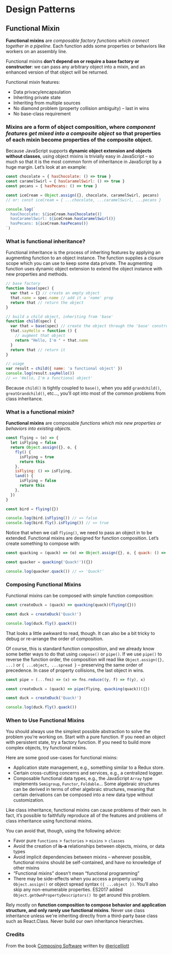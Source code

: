 # Design Patterns

## Functional Mixin

**Functional mixins** are _composable factory functions which connect together in a pipeline_. Each function adds some properties or behaviors like workers on an assembly line.

Functional mixins **don’t depend on or require a base factory or constructor**: we can pass any arbitrary object into a mixin, and an enhanced version of that object will be returned.

Functional mixin features:

- Data privacy/encapsulation
- Inheriting private state
- Inheriting from multiple sources
- No diamond problem (property collision ambiguity) – last in wins
- No base-class requirement

### **Mixins** are a form of object composition, where _component features get mixed into a composite object_ so that properties of each mixin become properties of the composite object.

Because JavaScript supports **dynamic object extension and objects without classes**, using object mixins is trivially easy in JavaScript – so much so that it is the most common form of inheritance in JavaScript by a huge margin. Let’s look at an example:

```js
const chocolate = { hasChocolate: () => true }
const caramelSwirl = { hasCaramelSwirl: () => true }
const pecans = { hasPecans: () => true }

const iceCream = Object.assign({}, chocolate, caramelSwirl, pecans)
// or: const iceCream = { ...chocolate, ...caramelSwirl, ...pecans }

console.log(`
  hasChocolate: ${iceCream.hasChocolate()}
  hasCaramelSwirl: ${iceCream.hasCaramelSwirl()}
  hasPecans: ${iceCream.hasPecans()}
`)
```

### What is functional inheritance?

Functional inheritance is the process of inheriting features by applying an augmenting function to an object instance. The function supplies a closure scope which you can use to keep some data private. The augmenting function uses dynamic object extension to extend the object instance with new properties and methods.

```js
// base factory
function base(spec) {
  var that = {} // create an empty object
  that.name = spec.name // add it a 'name' prop
  return that // return the object
}

// build a child object, inheriting from 'base'
function child(spec) {
  var that = base(spec) // create the object through the 'base' constructor
  that.sayHello = function () {
    // augment that object
    return "Hello, I'm " + that.name
  }
  return that // return it
}

// usage
var result = child({ name: 'a functional object' })
console.log(result.sayHello())
// => 'Hello, I'm a functional object'
```

Because `child()` is tightly coupled to `base()`, when you add `grandchild()`, `greatGrandchild()`, etc..., you’ll opt into most of the common problems from class inheritance.

### What is a functional mixin?

**Functional mixins** are composable _functions which mix new properties or behaviors into existing objects_.

```js
const flying = (o) => {
  let isFlying = false
  return Object.assign({}, o, {
    fly() {
      isFlying = true
      return this
    },
    isFlying: () => isFlying,
    land() {
      isFlying = false
      return this
    },
  })
}

const bird = flying({})

console.log(bird.isFlying()) // => false
console.log(bird.fly().isFlying()) // => true
```

Notice that when we call `flying()`, we need to pass an object in to be extended. Functional mixins are designed for function composition. Let’s create something to compose with:

```js
const quacking = (quack) => (o) => Object.assign({}, o, { quack: () => quack })

const quacker = quacking('Quack!')({})

console.log(quacker.quack()) // => 'Quack!'
```

### Composing Functional Mixins

Functional mixins can be composed with simple function composition:

```js
const createDuck = (quack) => quacking(quack)(flying({}))

const duck = createDuck('Quack!')

console.log(duck.fly().quack())
```

That looks a little awkward to read, though. It can also be a bit tricky to debug or re-arrange the order of composition.

Of course, this is standard function composition, and we already know some better ways to do that using `compose()` or `pipe()`. If we use `pipe()` to reverse the function order, the composition will read like `Object.assign({}, ...)` or `{ ...object, ...spread }` – preserving the same order of precedence. In case of property collisions, the last object in wins.

```js
const pipe = (...fns) => (x) => fns.reduce((y, f) => f(y), x)

const createDuck = (quack) => pipe(flying, quacking(quack))({})

const duck = createDuck('Quack!')

console.log(duck.fly().quack())
```

### When to Use Functional Mixins

You should always use the simplest possible abstraction to solve the problem you’re working on. Start with a pure function. If you need an object with persistent state, try a factory function. If you need to build more complex objects, try functional mixins.

Here are some good use-cases for functional mixins:

- Application state management, e.g., something similar to a Redux store.
- Certain cross-cutting concerns and services, e.g., a centralized logger.
- Composable functional data types, e.g., the JavaScript `Array` type implements `Semigroup`, `Functor`, `Foldable`... Some algebraic structures can be derived in terms of other algebraic structures, meaning that certain derivations can be composed into a new data type without customization.

Like class inheritance, functional mixins can cause problems of their own. In fact, it’s possible to faithfully reproduce all of the features and problems of class inheritance using functional mixins.

You can avoid that, though, using the following advice:

- Favor pure `functions` > `factories` > `mixins` > `classes`
- Avoid the creation of **is-a** relationships between objects, mixins, or data types
- Avoid implicit dependencies between mixins – wherever possible, functional mixins should be self-contained, and have no knowledge of other mixins
- “Functional mixins” doesn’t mean “functional programming”
- There may be side-effects when you access a property using `Object.assign()` or object spread syntax `({ ...object })`. You’ll also skip any non-enumerable properties. ES2017 added `Object.getOwnPropertyDescriptors() `to get around this problem.

Rely mostly on **function composition to compose behavior and application structure, and only rarely use functional mixins**. Never use class inheritance unless we're inheriting directly from a third-party base class such as React.Class. Never build our own inheritance hierarchies.


### Credits

From the book [Composing Software]() written by [@ericelliott](https://github.com/ericelliott)

```

```
